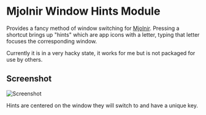 # Mjolnir Window Hints Module

Provides a fancy method of window switching for [Mjolnir](http://mjolnir.io).
Pressing a shortcut brings up "hints" which are app icons with a letter,
typing that letter focuses the corresponding window.

Currently it is in a very hacky state, it works for me but is not packaged
for use by others.

## Screenshot

![Screenshot](http://i.imgur.com/ktLgBWO.jpg)

Hints are centered on the window they will switch to and have a unique key.

